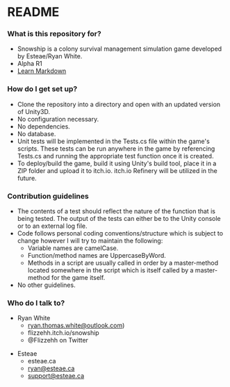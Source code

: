 # README #

### What is this repository for? ###

* Snowship is a colony survival management simulation game developed by Esteae/Ryan White.
* Alpha R1
* [Learn Markdown](https://bitbucket.org/tutorials/markdowndemo)

### How do I get set up? ###

* Clone the repository into a directory and open with an updated version of Unity3D.
* No configuration necessary.
* No dependencies.
* No database.
* Unit tests will be implemented in the Tests.cs file within the game's scripts.
  These tests can be run anywhere in the game by referencing Tests.cs and running the appropriate test function
  once it is created.
* To deploy/build the game, build it using Unity's build tool, place it in a ZIP folder and upload it to itch.io.
  itch.io Refinery will be utilized in the future.

### Contribution guidelines ###

* The contents of a test should reflect the nature of the function that is being tested.
  The output of the tests can either be to the Unity console or to an external log file.
* Code follows personal coding conventions/structure which is subject to change however I will try to maintain the following:
  - Variable names are camelCase.
  - Function/method names are UppercaseByWord.
  - Methods in a script are usually called in order by a master-method located somewhere in the script which is itself called by a master-method for the game itself.
* No other guidelines.

### Who do I talk to? ###

+ Ryan White
  * ryan.thomas.white@outlook.com)
  * flizzehh.itch.io/snowship
  * @Flizzehh on Twitter
- Esteae
  * esteae.ca
  * ryan@esteae.ca
  * support@esteae.ca